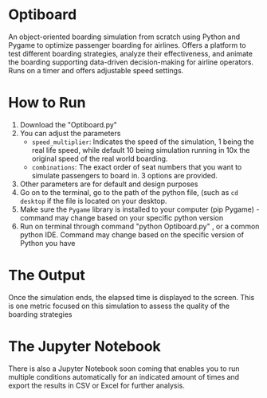 # Optiboard
An object-oriented boarding simulation from scratch using Python and Pygame to optimize passenger boarding for airlines. Offers a platform to test different boarding strategies, analyze their effectiveness, and animate the boarding supporting data-driven decision-making for airline operators. Runs on a timer and offers adjustable speed settings.


# How to Run
1. Download the "Optiboard.py"
2. You can adjust the parameters
   - `speed_multiplier`: Indicates the speed of the simulation, 1 being the real life speed, while default 10 being simulation running in 10x the original speed of the real world boarding.
   - `combinations`: The exact order of seat numbers that you want to simulate passengers to board in. 3 options are provided.
3. Other parameters are for default and design purposes
4. Go on to the terminal, go to the path of the python file, (such as `cd desktop` if the file is located on your desktop.
5. Make sure the `Pygame` library is installed to your computer (pip Pygame) -command may change based on your specific python version
6. Run on terminal through command "python Optiboard.py" , or a common python IDE. Command may change based on the specific version of Python you have

 
# The Output
Once the simulation ends, the elapsed time is displayed to the screen. This is one metric focused on this simulation to assess the quality of the boarding strategies

# The Jupyter Notebook
There is also a Jupyter Notebook soon coming that enables you to run multiple conditions automatically for an indicated amount of times and export the results in CSV or Excel for further analysis.
